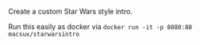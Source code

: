 Create a custom Star Wars style intro. 

Run this easily as docker via `docker run -it -p 8080:80 macsux/starwarsintro`